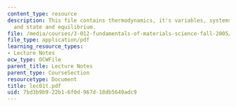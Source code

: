 ```yaml
---
content_type: resource
description: This file contains thermodynamics, it's variables, systems, functions
  and state and equilibrium.
file: /media/courses/3-012-fundamentals-of-materials-science-fall-2005/7bd3b9b922b16f0d967d18db5649adc9_lec01t.pdf
file_type: application/pdf
learning_resource_types:
- Lecture Notes
ocw_type: OCWFile
parent_title: Lecture Notes
parent_type: CourseSection
resourcetype: Document
title: lec01t.pdf
uid: 7bd3b9b9-22b1-6f0d-967d-18db5649adc9
---
```

